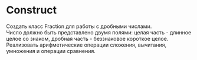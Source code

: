 # Construct
Создать класс Fraction для работы с дробными числами.   
Число должно быть представлено двумя полями: целая часть - длинное целое со знаком, дробная часть - беззнаковое короткое целое.   
Реализовать арифметические операции сложения, вычитания, умножения и операции сравнения.  
